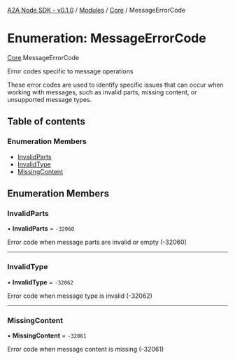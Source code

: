 [A2A Node SDK - v0.1.0](../README.md) / [Modules](../modules.md) / [Core](../modules/Core.md) / MessageErrorCode

# Enumeration: MessageErrorCode

[Core](../modules/Core.md).MessageErrorCode

Error codes specific to message operations

These error codes are used to identify specific issues that can occur
when working with messages, such as invalid parts, missing content,
or unsupported message types.

## Table of contents

### Enumeration Members

- [InvalidParts](Core.MessageErrorCode.md#invalidparts)
- [InvalidType](Core.MessageErrorCode.md#invalidtype)
- [MissingContent](Core.MessageErrorCode.md#missingcontent)

## Enumeration Members

### InvalidParts

• **InvalidParts** = ``-32060``

Error code when message parts are invalid or empty (-32060)

___

### InvalidType

• **InvalidType** = ``-32062``

Error code when message type is invalid (-32062)

___

### MissingContent

• **MissingContent** = ``-32061``

Error code when message content is missing (-32061)
